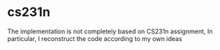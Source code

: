 # cs231n
The implementation is not completely based on CS231n assignment, In particular, I reconstruct the code according to my own ideas
